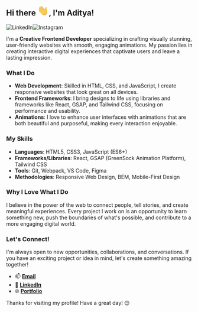 ## Hi there <img src="https://raw.githubusercontent.com/akgarg0472/akgarg0472/main/.github/images/hi.gif" width="30px">, I'm Aditya!

<a href="https://www.linkedin.com/in/aditya-deokar-4035b5221/"><img align="left" alt="LinkedIn" src="https://img.shields.io/badge/linkedin-%230077B5.svg?style=for-the-badge&logo=linkedin&logoColor=white"/></a>
<a href="mailto:adityadeokar80@gmail.com"><img align="left" alt="Instagram" src="https://img.shields.io/badge/Gmail-D14836?style=for-the-badge&logo=gmail&logoColor=white"/></a>
<br/>


I'm a **Creative Frontend Developer** specializing in crafting visually stunning, user-friendly websites with smooth, engaging animations. My passion lies in creating interactive digital experiences that captivate users and leave a lasting impression.

### What I Do

- **Web Development**: Skilled in HTML, CSS, and JavaScript, I create responsive websites that look great on all devices.
- **Frontend Frameworks**: I bring designs to life using libraries and frameworks like React, GSAP, and Tailwind CSS, focusing on performance and usability.
- **Animations**: I love to enhance user interfaces with animations that are both beautiful and purposeful, making every interaction enjoyable.

### My Skills

- **Languages**: HTML5, CSS3, JavaScript (ES6+)
- **Frameworks/Libraries**: React, GSAP (GreenSock Animation Platform), Tailwind CSS
- **Tools**: Git, Webpack, VS Code, Figma
- **Methodologies**: Responsive Web Design, BEM, Mobile-First Design

### Why I Love What I Do

I believe in the power of the web to connect people, tell stories, and create meaningful experiences. Every project I work on is an opportunity to learn something new, push the boundaries of what's possible, and contribute to a more engaging digital world.

### Let's Connect!

I'm always open to new opportunities, collaborations, and conversations. If you have an exciting project or idea in mind, let's create something amazing together!

- 📫 [**Email**](mailto:adityadeokar80@gmail.com)
- 💼 [**LinkedIn**](https://www.linkedin.com/in/aditya-deokar-4035b5221/)
- 🌐 [**Portfolio**](https://aditya-deokar.github.io/Aditya-Deokar-Portfolio/)

Thanks for visiting my profile! Have a great day! 😊

